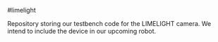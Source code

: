 #limelight

Repository storing our testbench code for the LIMELIGHT camera. We intend to include the device in our upcoming robot.

